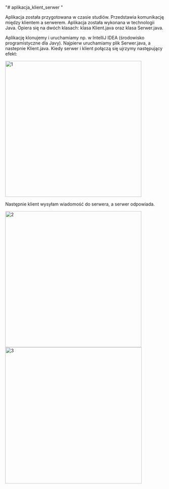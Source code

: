 "# aplikacja_klient_serwer " 

Aplikacja została przygotowana w czasie studiów. Przedstawia komunikację między klientem a serwerem. Aplikacja została wykonana w technologii Java. Opiera się na dwóch klasach: klasa Klient.java oraz klasa Serwer.java.

Aplikację klonujemy i uruchamiamy np. w IntelliJ IDEA (środowisko programistyczne dla Javy). Najpierw uruchamiamy plik Serwer.java, a nastepnie Klient.java. Kiedy serwer i klient połączą się ujrzymy następujący efekt:

<img width="430" alt="1" src="https://user-images.githubusercontent.com/79476690/114687852-7010fb80-9d14-11eb-966b-5748a6a08240.png">

Następnie klient wysyłam wiadomość do serwera, a serwer odpowiada.

<img width="430" alt="2" src="https://user-images.githubusercontent.com/79476690/114688335-e281db80-9d14-11eb-81e1-6848a7960996.png">

<img width="431" alt="3" src="https://user-images.githubusercontent.com/79476690/114688352-e6adf900-9d14-11eb-9c75-471f5d1126dc.png">

